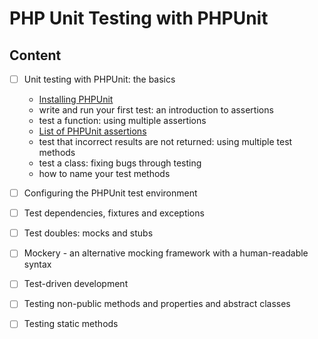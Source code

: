 # PHP Unit Testing with PHPUnit

## Content

- [ ] Unit testing with PHPUnit: the basics
  - [Installing PHPUnit](https://phpunit.de/getting-started/phpunit-9.html)
  - write and run your first test: an introduction to assertions
  - test a function: using multiple assertions
  - [List of PHPUnit assertions](https://phpunit.readthedocs.io/en/9.5/assertions.html?highlight=assertions)
  - test that incorrect results are not returned: using multiple test methods
  - test a class: fixing bugs through testing
  - how to name your test methods
- [ ] Configuring the PHPUnit test environment
 
- [ ] Test dependencies, fixtures and exceptions

- [ ] Test doubles: mocks and stubs

- [ ] Mockery - an alternative mocking framework with a human-readable syntax

- [ ] Test-driven development

- [ ] Testing non-public methods and properties and abstract classes

- [ ] Testing static methods
